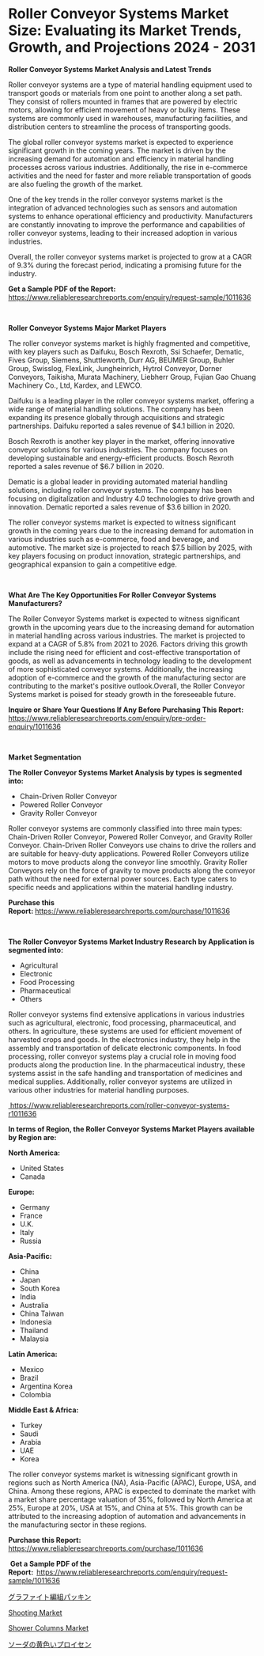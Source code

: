 <p><h1>Roller Conveyor Systems Market Size: Evaluating its Market Trends, Growth, and Projections 2024 - 2031</h1></p><p><strong>Roller Conveyor Systems Market Analysis and Latest Trends</strong></p>
<p><p>Roller conveyor systems are a type of material handling equipment used to transport goods or materials from one point to another along a set path. They consist of rollers mounted in frames that are powered by electric motors, allowing for efficient movement of heavy or bulky items. These systems are commonly used in warehouses, manufacturing facilities, and distribution centers to streamline the process of transporting goods.</p><p>The global roller conveyor systems market is expected to experience significant growth in the coming years. The market is driven by the increasing demand for automation and efficiency in material handling processes across various industries. Additionally, the rise in e-commerce activities and the need for faster and more reliable transportation of goods are also fueling the growth of the market.</p><p>One of the key trends in the roller conveyor systems market is the integration of advanced technologies such as sensors and automation systems to enhance operational efficiency and productivity. Manufacturers are constantly innovating to improve the performance and capabilities of roller conveyor systems, leading to their increased adoption in various industries.</p><p>Overall, the roller conveyor systems market is projected to grow at a CAGR of 9.3% during the forecast period, indicating a promising future for the industry.</p></p>
<p><strong>Get a Sample PDF of the Report:&nbsp;</strong> <a href="https://www.reliableresearchreports.com/enquiry/request-sample/1011636">https://www.reliableresearchreports.com/enquiry/request-sample/1011636</a></p>
<p>&nbsp;</p>
<p><strong>Roller Conveyor Systems Major Market Players</strong></p>
<p><p>The roller conveyor systems market is highly fragmented and competitive, with key players such as Daifuku, Bosch Rexroth, Ssi Schaefer, Dematic, Fives Group, Siemens, Shuttleworth, Durr AG, BEUMER Group, Buhler Group, Swisslog, FlexLink, Jungheinrich, Hytrol Conveyor, Dorner Conveyors, Taikisha, Murata Machinery, Liebherr Group, Fujian Gao Chuang Machinery Co., Ltd, Kardex, and LEWCO.</p><p>Daifuku is a leading player in the roller conveyor systems market, offering a wide range of material handling solutions. The company has been expanding its presence globally through acquisitions and strategic partnerships. Daifuku reported a sales revenue of $4.1 billion in 2020.</p><p>Bosch Rexroth is another key player in the market, offering innovative conveyor solutions for various industries. The company focuses on developing sustainable and energy-efficient products. Bosch Rexroth reported a sales revenue of $6.7 billion in 2020.</p><p>Dematic is a global leader in providing automated material handling solutions, including roller conveyor systems. The company has been focusing on digitalization and Industry 4.0 technologies to drive growth and innovation. Dematic reported a sales revenue of $3.6 billion in 2020.</p><p>The roller conveyor systems market is expected to witness significant growth in the coming years due to the increasing demand for automation in various industries such as e-commerce, food and beverage, and automotive. The market size is projected to reach $7.5 billion by 2025, with key players focusing on product innovation, strategic partnerships, and geographical expansion to gain a competitive edge.</p></p>
<p>&nbsp;</p>
<p><strong>What Are The Key Opportunities For Roller Conveyor Systems Manufacturers?</strong></p>
<p><p>The Roller Conveyor Systems market is expected to witness significant growth in the upcoming years due to the increasing demand for automation in material handling across various industries. The market is projected to expand at a CAGR of 5.8% from 2021 to 2026. Factors driving this growth include the rising need for efficient and cost-effective transportation of goods, as well as advancements in technology leading to the development of more sophisticated conveyor systems. Additionally, the increasing adoption of e-commerce and the growth of the manufacturing sector are contributing to the market's positive outlook.Overall, the Roller Conveyor Systems market is poised for steady growth in the foreseeable future.</p></p>
<p><strong>Inquire or Share Your Questions If Any Before Purchasing This Report:</strong> <a href="https://www.reliableresearchreports.com/enquiry/pre-order-enquiry/1011636">https://www.reliableresearchreports.com/enquiry/pre-order-enquiry/1011636</a></p>
<p>&nbsp;</p>
<p><strong>Market Segmentation</strong></p>
<p><strong>The Roller Conveyor Systems Market Analysis by types is segmented into:</strong></p>
<p><ul><li>Chain-Driven Roller Conveyor</li><li>Powered Roller Conveyor</li><li>Gravity Roller Conveyor</li></ul></p>
<p><p>Roller conveyor systems are commonly classified into three main types: Chain-Driven Roller Conveyor, Powered Roller Conveyor, and Gravity Roller Conveyor. Chain-Driven Roller Conveyors use chains to drive the rollers and are suitable for heavy-duty applications. Powered Roller Conveyors utilize motors to move products along the conveyor line smoothly. Gravity Roller Conveyors rely on the force of gravity to move products along the conveyor path without the need for external power sources. Each type caters to specific needs and applications within the material handling industry.</p></p>
<p><strong>Purchase this Report:&nbsp;</strong><a href="https://www.reliableresearchreports.com/purchase/1011636">https://www.reliableresearchreports.com/purchase/1011636</a></p>
<p>&nbsp;</p>
<p><strong>The Roller Conveyor Systems Market Industry Research by Application is segmented into:</strong></p>
<p><ul><li>Agricultural</li><li>Electronic</li><li>Food Processing</li><li>Pharmaceutical</li><li>Others</li></ul></p>
<p><p>Roller conveyor systems find extensive applications in various industries such as agricultural, electronic, food processing, pharmaceutical, and others. In agriculture, these systems are used for efficient movement of harvested crops and goods. In the electronics industry, they help in the assembly and transportation of delicate electronic components. In food processing, roller conveyor systems play a crucial role in moving food products along the production line. In the pharmaceutical industry, these systems assist in the safe handling and transportation of medicines and medical supplies. Additionally, roller conveyor systems are utilized in various other industries for material handling purposes.</p></p>
<p><a href="https://www.reliableresearchreports.com/roller-conveyor-systems-r1011636">&nbsp;https://www.reliableresearchreports.com/roller-conveyor-systems-r1011636</a></p>
<p><strong>In terms of Region, the Roller Conveyor Systems Market Players available by Region are:</strong></p>
<p>
    <p> <strong> North America: </strong>
        <ul>
            <li>United States</li>
            <li>Canada</li>
        </ul>
        </p> 
    <p> <strong> Europe: </strong>
        <ul>
            <li>Germany</li>
            <li>France</li>
            <li>U.K.</li>
            <li>Italy</li>
            <li>Russia</li>
        </ul>
        </p> 
    <p> <strong> Asia-Pacific: </strong>
        <ul>
            <li>China</li>
            <li>Japan</li>
            <li>South Korea</li>
            <li>India</li>
            <li>Australia</li>
            <li>China Taiwan</li>
            <li>Indonesia</li>
            <li>Thailand</li>
            <li>Malaysia</li>
        </ul>
        </p> 
    <p> <strong> Latin America: </strong>
        <ul>
            <li>Mexico</li>
            <li>Brazil</li>
            <li>Argentina Korea</li>
            <li>Colombia</li>
        </ul>
        </p> 
    <p> <strong> Middle East & Africa: </strong>
        <ul>
            <li>Turkey</li>
            <li>Saudi</li>
            <li>Arabia</li>
            <li>UAE</li>
            <li>Korea</li>
        </ul>
    </p>
    </p>
<p><p>The roller conveyor systems market is witnessing significant growth in regions such as North America (NA), Asia-Pacific (APAC), Europe, USA, and China. Among these regions, APAC is expected to dominate the market with a market share percentage valuation of 35%, followed by North America at 25%, Europe at 20%, USA at 15%, and China at 5%. This growth can be attributed to the increasing adoption of automation and advancements in the manufacturing sector in these regions.</p></p>
<p><strong>Purchase this Report: </strong><a href="https://www.reliableresearchreports.com/purchase/1011636">https://www.reliableresearchreports.com/purchase/1011636</a></p>
<p>&nbsp;<strong>Get a Sample PDF of the Report:&nbsp;&nbsp;</strong><a href="https://www.reliableresearchreports.com/enquiry/request-sample/1011636">https://www.reliableresearchreports.com/enquiry/request-sample/1011636</a></p>
<p><strong></strong></p>
<p><p><a href="https://github.com/RodHoppe07/Market-Research-Report-List-1/blob/main/612404138908.md">グラファイト編組パッキン</a></p><p><a href="https://github.com/brentleyjimmiealvaradoz4l1rea/Market-Research-Report-List-2/blob/main/shooting-market.md">Shooting Market</a></p><p><a href="https://github.com/Angelnienowdseej3e45z3p8c/Market-Research-Report-List-2/blob/main/shower-columns-market.md">Shower Columns Market</a></p><p><a href="https://github.com/reliezer65/Market-Research-Report-List-1/blob/main/703397338909.md">ソーダの黄色いプロイセン</a></p></p>